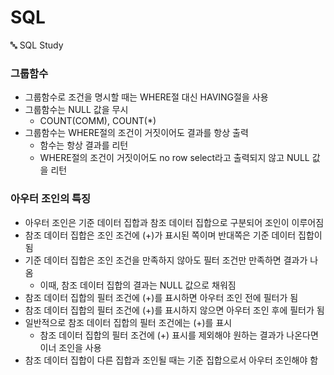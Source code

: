 # SQL
:abc: SQL Study

### 그룹함수
- 그룹함수로 조건을 명시할 때는 WHERE절 대신 HAVING절을 사용
- 그룹함수는 NULL 값을 무시
  - COUNT(COMM), COUNT(*)
- 그룹함수는 WHERE절의 조건이 거짓이어도 결과를 항상 출력
  - 함수는 항상 결과를 리턴
  - WHERE절의 조건이 거짓이어도 no row select라고 출력되지 않고 NULL 값을 리턴


### 아우터 조인의 특징
- 아우터 조인은 기준 데이터 집합과 참조 데이터 집합으로 구분되어 조인이 이루어짐
- 참조 데이터 집합은 조인 조건에 (+)가 표시된 쪽이며 반대쪽은 기준 데이터 집합이 됨
- 기준 데이터 집합은 조인 조건을 만족하지 않아도 필터 조건만 만족하면 결과가 나옴
  - 이때, 참조 데이터 집합의 결과는 NULL 값으로 채워짐
- 참조 데이터 집합의 필터 조건에 (+)를 표시하면 아우터 조인 전에 필터가 됨
- 참조 데이터 집합의 필터 조건에 (+)를 표시하지 않으면 아우터 조인 후에 필터가 됨
- 일반적으로 참조 데이터 집합의 필터 조건에는 (+)를 표시
  - 참조 데이터 집합의 필터 조건에 (+) 표시를 제외해야 원하는 결과가 나온다면 이너 조인을 사용
- 참조 데이터 집합이 다른 집합과 조인될 때는 기준 집합으로서 아우터 조인해야 함
